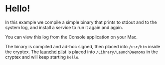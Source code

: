 # Hello!

In this example we compile a simple binary that prints to
stdout and to the system log, and install a service to
run it again and again.

You can view this log from the Console application on your
Mac.

The binary is compiled and ad-hoc signed, then placed
into `/usr/bin` inside the cryptex. The
[launchd plist](hello.plist) is placed into
`/Library/LaunchDaemons` in the cryptex and will keep
starting `hello`.
